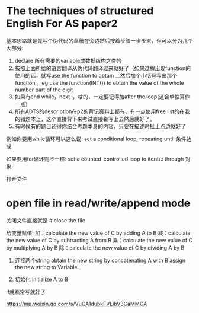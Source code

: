 #  The techniques of structured English For AS paper2

基本思路就是先写个伪代码的草稿在旁边然后按着步骤一步步来，但可以分为几个大部分:

1. declare 所有需要的variable或数据结构之类的
2. 按照上面所给的语言翻译从伪代码翻译过来就好了（如果过程出现function的使用的话，就写use the function to obtain __然后加个小括号写出那个function 。eg use the function(INT()) to obtain the value of the whole number part of the digit
3. 如果有end while，next i，啥的，一定要记得加after the loop(这会单独算作一点）
4. 所有ADTS的description在p2的背记资料上都有，有一点使用free list的在我的错题本上，这个直接背下来考试直接誊写上去然后就好了。
5. 有时候有的题目还得你结合考题本身的内容，只要在描述时扯上点边就好了


例如你要用while循环可以这么说:
set a conditional loop, repeating until 条件达成


如果要用for循环则不一样:
set a counted-controlled loop to iterate through 对象


打开文件
# open file in read/write/append mode


关闭文件直接就是 # close the file


给变量赋值:
加：calculate the new value of C by adding A to B
减：calculate the new value of C by subtracting A from B
乘：calculate the new value of C by multiplying A by B
除：calculate the new value of C by dividing A by B

1. 连接两个string
obtain the new string by concatenating A with B
assign the new string to Variable

2. 初始化
initialize A to B


if就照常写就好了


https://mp.weixin.qq.com/s/VuCA1dubkFVLibV3CaMMCA
